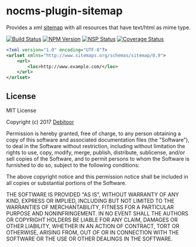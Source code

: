 # nocms-plugin-sitemap
Provides a xml [sitemap](https://www.sitemaps.org/protocol.html) with all resources that have text/html as mime type.

[![Build Status](https://travis-ci.org/debitoor/nocms-plugin-sitemap.svg?branch=master)](https://travis-ci.org/debitoor/nocms-plugin-sitemap)
[![NPM Version](https://img.shields.io/npm/v/nocms-plugin-sitemap.svg)](https://www.npmjs.com/package/nocms-plugin-sitemap)
[![NSP Status](https://nodesecurity.io/orgs/debitoor/projects/4e5bde8c-5105-42df-b734-0f1784f8bb5d/badge)](https://nodesecurity.io/orgs/debitoor/projects/4e5bde8c-5105-42df-b734-0f1784f8bb5d)
[![Coverage Status](https://coveralls.io/repos/github/debitoor/nocms-plugin-sitemap/badge.svg)](https://coveralls.io/github/debitoor/nocms-plugin-sitemap)

``` xml
<?xml version="1.0" encoding="UTF-8"?>
<urlset xmlns="http://www.sitemaps.org/schemas/sitemap/0.9">
	<url>
		<loc>http://www.example.com/</loc>
	</url>
</urlset>
```

## License
MIT License

Copyright (c) 2017 [Debitoor](https://debitoor.com/)

Permission is hereby granted, free of charge, to any person obtaining a copy
of this software and associated documentation files (the "Software"), to deal
in the Software without restriction, including without limitation the rights
to use, copy, modify, merge, publish, distribute, sublicense, and/or sell
copies of the Software, and to permit persons to whom the Software is
furnished to do so, subject to the following conditions:

The above copyright notice and this permission notice shall be included in all
copies or substantial portions of the Software.

THE SOFTWARE IS PROVIDED "AS IS", WITHOUT WARRANTY OF ANY KIND, EXPRESS OR
IMPLIED, INCLUDING BUT NOT LIMITED TO THE WARRANTIES OF MERCHANTABILITY,
FITNESS FOR A PARTICULAR PURPOSE AND NONINFRINGEMENT. IN NO EVENT SHALL THE
AUTHORS OR COPYRIGHT HOLDERS BE LIABLE FOR ANY CLAIM, DAMAGES OR OTHER
LIABILITY, WHETHER IN AN ACTION OF CONTRACT, TORT OR OTHERWISE, ARISING FROM,
OUT OF OR IN CONNECTION WITH THE SOFTWARE OR THE USE OR OTHER DEALINGS IN THE
SOFTWARE.
